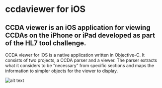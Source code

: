 # ccdaviewer for iOS

CCDA viewer is an iOS application for viewing CCDAs on the iPhone or iPad developed as part of the HL7 tool challenge.
---

CCDA viewer for iOS is a native application written in
Objective-C.  It consists of two projects, a CCDA parser and
a viewer.
The parser extracts what it considers to be “necessary” from
specific sections and maps the information to simpler
objects for the viewer to display.

![alt text](https://github.com/alexandern/ccdaviewer/blob/master/screenshots/screen1.png "Screenshot")
            